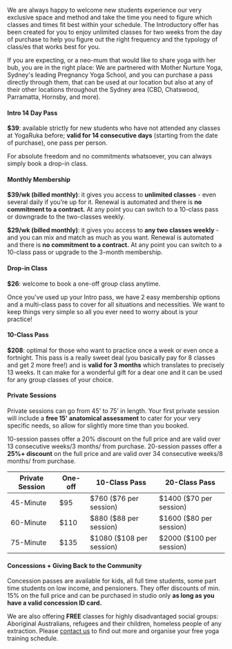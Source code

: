 We are always happy to welcome new students experience our very exclusive space and method and take the time you need to figure which classes and times fit best within your schedule. 
The Introductory offer has been created for you to enjoy unlimited classes for two weeks from the day of purchase to help you figure out the right frequency and the typology of class/es that works best for you. 

If you are expecting, or a neo-mum that would like to share yoga with her bub, you are in the right place: We are partnered with Mother Nurture Yoga, Sydney's leading Pregnancy Yoga School, and you can purchase a pass directly through them, that can be used at our location but also at any of their other locations throughout the Sydney area (CBD, Chatswood, Parramatta, Hornsby, and more). 


#### Intro 14 Day Pass

**$39**: available strictly for new students who have not attended any classes at YogaRuka before; **valid for 14 consecutive days** (starting from the date of purchase), one pass per person.

For absolute freedom and no commitments whatsoever, you can always simply book a drop-in class. 


#### Monthly Membership

**$39/wk (billed monthly)**: it gives you access to **unlimited classes** - even several daily if you’re up for it. Renewal is automated and there is **no commitment to a contract.** At any point you can switch to a 10-class pass or downgrade to the two-classes weekly. 

**$29/wk (billed monthly)**: it gives you access to **any two classes weekly** - and you can mix and match as much as you want. Renewal is automated and there is **no commitment to a contract.** At any point you can switch to a 10-class pass or upgrade to the 3-month membership.


#### Drop-in Class

**$26**: welcome to book a one-off group class anytime.

Once you've used up your Intro pass, we have 2 easy membership options and a multi-class pass to cover for all situations and necessities. 
We want to keep things very simple so all you ever need to worry about is your practice! 


#### 10-Class Pass

**$208**: optimal for those who want to practice once a week or even once a fortnight. This pass is a really sweet deal (you basically pay for 8 classes and get 2 more free!) and is **valid for 3 months** which translates to precisely 13 weeks. It can make for a wonderful gift for a dear one and it can be used for any group classes of your choice. 


#### Private Sessions 

Private sessions can go from 45' to 75' in length. Your first private session will include a **free 15' anatomical assessment** to cater for your very specific needs, so allow for slightly more time than you booked. 
 
10-session passes offer a 20% discount on the full price and are valid over 13 consecutive weeks/3 months/ from purchase. 20-session passes offer a **25%+ discount** on the full price and are valid over 34 consecutive weeks/8 months/ from purchase.


<div class="card m-top--md">
	<table class="table">
		<thead>
			<tr>
				<th>Private Session</th>
				<th>One-off</th>
				<th>
					10-Class Pass
				</th>
				<th>
					20-Class Pass
				</th>
			</tr>
		</thead>
		<tbody>
			<tr>
				<td>45-Minute</td>
				<td>$95</td>
				<td>$760 ($76 per session)</td>
				<td>$1400 ($70 per session)</td>
			</tr>
			<tr>
				<td>60-Minute</td>
				<td>$110</td>
				<td>$880 ($88 per session)</td>
				<td>$1600 ($80 per session)</td>
			</tr>
			<tr>
				<td>75-Minute</td>
				<td>$135</td>
				<td>$1080 ($108 per session)</td>
				<td>$2000 ($100 per session)</td>
			</tr>
		</tbody>
	</table>
</div>



#### Concessions + Giving Back to the Community 

Concession passes are available for kids, all full time students, some part time students on low income, and pensioners. They offer discounts of min. 15% on the full price and can be purchased in studio only **as long as you have a valid concession ID card.** 


We are also offering **FREE** classes for highly disadvantaged social groups: Aboriginal Australians, refugees and their children, homeless people of any extraction. Please [contact us](/contact/) to find out more and organise your free yoga training schedule.
